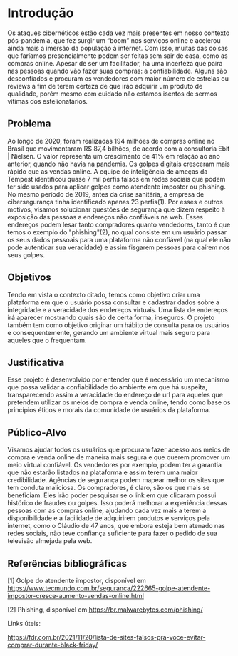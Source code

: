 # Introdução

Os ataques cibernéticos estão cada vez mais presentes em nosso contexto pós-pandemia, que fez surgir um “boom” nos serviços online e acelerou ainda mais a imersão da população à internet. Com isso, muitas das coisas que faríamos presencialmente podem ser feitas sem sair de casa, como as compras online. Apesar de ser um facilitador, há uma incerteza que paira nas pessoas quando vão fazer suas compras: a confiabilidade. Alguns são desconfiados e procuram os vendedores com maior número de estrelas ou reviews a fim de terem certeza de que irão adquirir um produto de qualidade, porém mesmo com cuidado não estamos isentos de sermos vítimas dos estelionatários.

## Problema
Ao longo de 2020, foram realizadas 194 milhões de compras online no Brasil que movimentaram R$ 87,4 bilhões, de acordo com a consultoria Ebit | Nielsen. O valor representa um crescimento de 41% em relação ao ano anterior, quando não havia na pandemia.
Os golpes digitais cresceram mais rápido que as vendas online. A equipe de inteligência de ameças da Tempest identificou quase 7 mil perfis falsos em redes sociais que podem ter sido usados para aplicar golpes como atendente impostor ou phishing. No mesmo período de 2019, antes da crise sanitária, a empresa de cibersegurança tinha identificado apenas 23 perfis(1). 
Por esses e outros motivos, visamos solucionar questões de segurança que dizem respeito à exposição das pessoas a endereços não confiáveis na web. Esses endereços podem lesar tanto compradores quanto vendedores, tanto é que temos o exemplo do "phishing"(2), no qual consiste em um usuário passar os seus dados pessoais para uma plataforma não confiável (na qual ele não pode autenticar sua veracidade) e assim fisgarem pessoas para caírem nos seus golpes.

## Objetivos

Tendo em vista o contexto citado, temos como objetivo criar uma plataforma em que o usuário possa consultar e cadastrar dados sobre a integridade e a veracidade dos endereços virtuais. Uma lista de endereços irá aparecer mostrando quais são de certa forma, inseguros. O projeto também tem como objetivo originar um hábito de consulta para os usuários e consequentemente, gerando um ambiente virtual mais seguro para aqueles que o frequentam.

## Justificativa

Esse projeto é desenvolvido por entender que é necessário um mecanismo que possa validar a confiabilidade do ambiente em que há suspeita, transparecendo assim a veracidade do endereço de url para aqueles que pretendem utilizar os meios de compra e venda online, tendo como base os princípios éticos e morais da comunidade de usuários da plataforma.

## Público-Alvo

Visamos ajudar todos os usuários que procuram fazer acesso aos meios de compra e venda online de maneira mais segura e que querem promover um meio virtual confiável. Os vendedores por exemplo, podem ter a garantia que não estarão listados na plataforma e assim terem uma maior credibilidade. Agências de segurança podem mapear melhor os sites que tem conduta maliciosa. Os compradores, é claro, são os que mais se beneficiam. Eles irão poder pesquisar se o link em que clicaram possui histórico de fraudes ou golpes. Isso poderá melhorar a experiência dessas pessoas com as compras online, ajudando cada vez mais a terem a disponibilidade e a facilidade de adquirirem produtos e serviços pela internet, como o Cláudio de 47 anos, que embora esteja bem atenado nas redes sociais, não teve confiança suficiente para fazer o pedido de sua televisão almejada pela web.


## Referências bibliográficas

[1] Golpe do atendente impostor, disponível em https://www.tecmundo.com.br/seguranca/222665-golpe-atendente-impostor-cresce-aumento-vendas-online.html

[2] Phishing, disponível em https://br.malwarebytes.com/phishing/

Links úteis:

https://fdr.com.br/2021/11/20/lista-de-sites-falsos-pra-voce-evitar-comprar-durante-black-friday/
